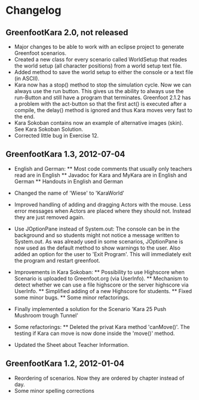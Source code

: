 # Changelog #

## GreenfootKara 2.0, not released ##

* Major changes to be able to work with an eclipse project to generate
	Greenfoot scenarios.
* Created a new class for every scenario called WorldSetup that reades the world setup
	(all character positions) from a world setup text file.
* Added method to save the world setup to either the console or a text file (in ASCII).
* Kara now has a stop() method to stop the simulation cycle. Now we can always use the
	run button. This gives us the ability to always use the run-Button and still 
	have a program that terminates. Greenfoot 2.1.2 has a problem with the act-button
	so that the first act() is executed after a compile, the delay() method is ignored
	and thus Kara moves very fast to the end.
* Kara Sokoban contains now an example of alternative images (skin). See Kara Sokoban
	Solution.
* Corrected little bug in Exercise 12.


## GreenfootKara 1.3, 2012-07-04 ##

* English and German:
** Most code comments that usually only teachers read are in English
** Javadoc for Kara and MyKara are in English and German
** Handouts in English and German
	
* Changed the name of 'Wiese' to 'KaraWorld'	

* Improved handling of adding and dragging Actors with the mouse.
  Less error messages when Actors are placed where they should not.
  Instead they are just removed again.
  
* Use JOptionPane instead of System.out: The console can be in the background
  and so students might not notice a message written to System.out. As was 
  already used in some scenarios, JOptionPane is now used as the default method
  to show warnings to the user.
  Also added an option for the user to 'Exit Program'. This will immediately exit
  the program and restart greenfoot.

* Improvements in Kara Sokoban:
** Possibility to use Highscore when Scenario is uploaded to Greenfoot.org (via UserInfo).
** Mechanism to detect whether we can use a file highscore or the server highscore via UserInfo.
** Simplified adding of a new Highscore for students.
** Fixed some minor bugs.
** Some minor refactorings.

* Finally implemented a solution for the Scenario 'Kara 25 Push Mushroom trough Tunnel'

* Some refactorings:
** Deleted the privat Kara method 'canMove()'. The testing if Kara can move is now done
	  inside the 'move()' method.
	
* Updated the Sheet about Teacher Information.
	

## GreenfootKara 1.2, 2012-01-04 ##

* Reordering of scenarios. Now they are ordered by chapter instead of day.
* Some minor spelling corrections
